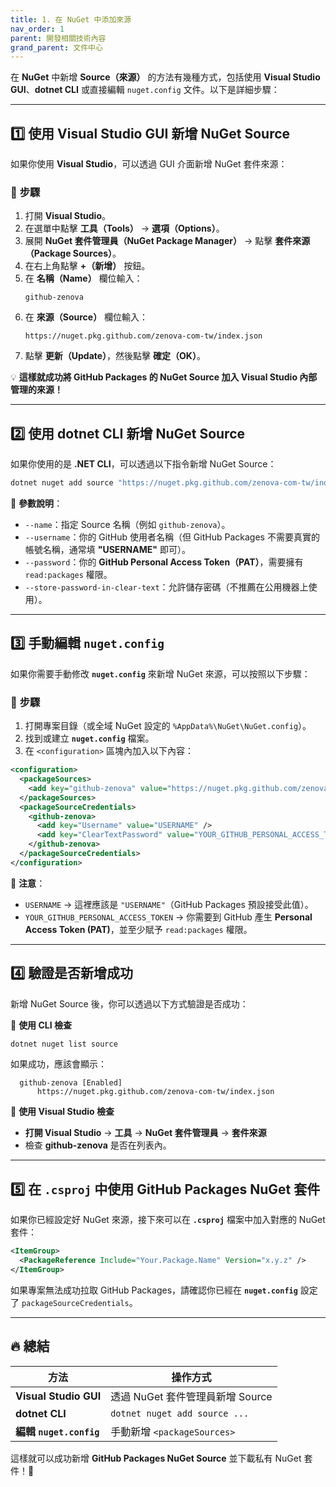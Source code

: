 ```yaml
---
title: 1. 在 NuGet 中添加來源
nav_order: 1
parent: 開發相關技術內容
grand_parent: 文件中心
---
```


在 **NuGet** 中新增 **Source（來源）** 的方法有幾種方式，包括使用 **Visual Studio GUI**、**dotnet CLI** 或直接編輯 `nuget.config` 文件。以下是詳細步驟：

---

## 1️⃣ **使用 Visual Studio GUI 新增 NuGet Source**
如果你使用 **Visual Studio**，可以透過 GUI 介面新增 NuGet 套件來源：

### 📌 **步驟**
1. 打開 **Visual Studio**。
2. 在選單中點擊 **工具（Tools）** → **選項（Options）**。
3. 展開 **NuGet 套件管理員（NuGet Package Manager）** → 點擊 **套件來源（Package Sources）**。
4. 在右上角點擊 **+（新增）** 按鈕。
5. 在 **名稱（Name）** 欄位輸入：
   ```
   github-zenova
   ```
6. 在 **來源（Source）** 欄位輸入：
   ```
   https://nuget.pkg.github.com/zenova-com-tw/index.json
   ```
7. 點擊 **更新（Update）**，然後點擊 **確定（OK）**。

💡 **這樣就成功將 GitHub Packages 的 NuGet Source 加入 Visual Studio 內部管理的來源！**

---

## 2️⃣ **使用 dotnet CLI 新增 NuGet Source**
如果你使用的是 **.NET CLI**，可以透過以下指令新增 NuGet Source：

```sh
dotnet nuget add source "https://nuget.pkg.github.com/zenova-com-tw/index.json" --name "github-zenova" --username "YOUR_GITHUB_USERNAME" --password "YOUR_GITHUB_PERSONAL_ACCESS_TOKEN" --store-password-in-clear-text
```

🔹 **參數說明**：
- `--name`：指定 Source 名稱（例如 `github-zenova`）。
- `--username`：你的 GitHub 使用者名稱（但 GitHub Packages 不需要真實的帳號名稱，通常填 **"USERNAME"** 即可）。
- `--password`：你的 **GitHub Personal Access Token（PAT）**，需要擁有 `read:packages` 權限。
- `--store-password-in-clear-text`：允許儲存密碼（不推薦在公用機器上使用）。

---

## 3️⃣ **手動編輯 `nuget.config`**
如果你需要手動修改 **`nuget.config`** 來新增 NuGet 來源，可以按照以下步驟：

### 📌 **步驟**
1. 打開專案目錄（或全域 NuGet 設定的 `%AppData%\NuGet\NuGet.config`）。
2. 找到或建立 **`nuget.config`** 檔案。
3. 在 `<configuration>` 區塊內加入以下內容：

```xml
<configuration>
  <packageSources>
    <add key="github-zenova" value="https://nuget.pkg.github.com/zenova-com-tw/index.json" />
  </packageSources>
  <packageSourceCredentials>
    <github-zenova>
      <add key="Username" value="USERNAME" />
      <add key="ClearTextPassword" value="YOUR_GITHUB_PERSONAL_ACCESS_TOKEN" />
    </github-zenova>
  </packageSourceCredentials>
</configuration>
```

🔹 **注意**：
- `USERNAME` → 這裡應該是 `"USERNAME"`（GitHub Packages 預設接受此值）。
- `YOUR_GITHUB_PERSONAL_ACCESS_TOKEN` → 你需要到 GitHub 產生 **Personal Access Token (PAT)**，並至少賦予 `read:packages` 權限。

---

## 4️⃣ **驗證是否新增成功**
新增 NuGet Source 後，你可以透過以下方式驗證是否成功：

🔹 **使用 CLI 檢查**
```sh
dotnet nuget list source
```
如果成功，應該會顯示：
```
  github-zenova [Enabled]
      https://nuget.pkg.github.com/zenova-com-tw/index.json
```

🔹 **使用 Visual Studio 檢查**
- **打開 Visual Studio** → **工具** → **NuGet 套件管理員** → **套件來源**
- 檢查 **github-zenova** 是否在列表內。

---

## 5️⃣ **在 `.csproj` 中使用 GitHub Packages NuGet 套件**
如果你已經設定好 NuGet 來源，接下來可以在 **`.csproj`** 檔案中加入對應的 NuGet 套件：

```xml
<ItemGroup>
  <PackageReference Include="Your.Package.Name" Version="x.y.z" />
</ItemGroup>
```

如果專案無法成功拉取 GitHub Packages，請確認你已經在 **`nuget.config`** 設定了 `packageSourceCredentials`。

---

## 🔥 **總結**
| 方法 | 操作方式 |
|------|--------|
| **Visual Studio GUI** | 透過 NuGet 套件管理員新增 Source |
| **dotnet CLI** | `dotnet nuget add source ...` |
| **編輯 `nuget.config`** | 手動新增 `<packageSources>` |

這樣就可以成功新增 **GitHub Packages NuGet Source** 並下載私有 NuGet 套件！🚀

